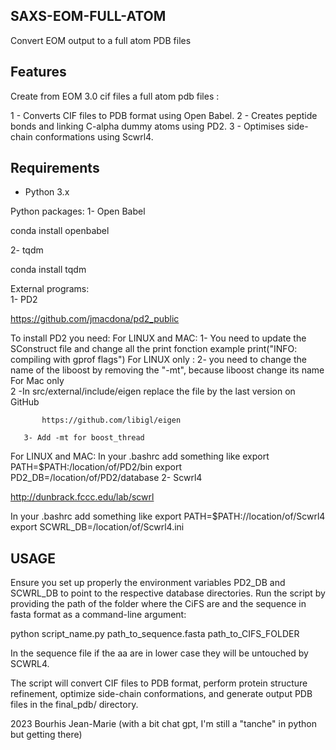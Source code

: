## SAXS-EOM-FULL-ATOM

Convert EOM output to a full atom PDB files 

## Features
Create from EOM 3.0 cif files a full atom pdb files :

1 - Converts CIF files to PDB format using Open Babel.
2 - Creates peptide bonds and linking C-alpha dummy atoms using PD2.
3 - Optimises side-chain conformations using Scwrl4.

## Requirements
- Python 3.x
  
Python packages:
   1- Open Babel

conda install openbabel

   2- tqdm

conda install tqdm

External programs:  
    1- PD2

https://github.com/jmacdona/pd2_public

To install PD2 you need:
   For LINUX and MAC:
       1- You need to update the SConstruct file and change all the print fonction
       example print("INFO: compiling with gprof flags")
   For LINUX only :
       2- you need to change the name of the liboost by removing the "-mt", because liboost change its name
  For Mac only   
       2 -In src/external/include/eigen replace the file by the last version on GitHub

           https://github.com/libigl/eigen

       3- Add -mt for boost_thread

   For LINUX and MAC:
       In your .bashrc add something like
           export PATH=$PATH:/location/of/PD2/bin
           export PD2_DB=/location/of/PD2/database
 2- Scwrl4

 http://dunbrack.fccc.edu/lab/scwrl

 In your .bashrc add something like 
 export PATH=$PATH://location/of/Scwrl4
 export SCWRL_DB=/location/of/Scwrl4.ini

## USAGE 
 Ensure you set up properly the environment variables PD2_DB and SCWRL_DB to point to the respective database directories.
 Run the script by providing the path of the folder where the CiFS are and the sequence in fasta format as a command-line argument:

 python script_name.py path_to_sequence.fasta path_to_CIFS_FOLDER

 In the sequence file if the aa are in lower case they will be untouched by SCWRL4.

 The script will convert CIF files to PDB format, perform protein structure refinement, optimize side-chain conformations, and generate output PDB files 
 in the final_pdb/ directory.

2023 Bourhis Jean-Marie (with a bit chat gpt, I'm still a "tanche" in python but getting there)

